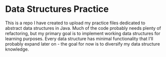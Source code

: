 # Data Structures Practice

This is a repo I have created to upload my practice files dedicated to abstract data structures
in Java. Much of the code probably needs plenty of refactoring, but my primary goal is to implement
working data structures for learning purposes. Every data structure has minimal functionality that
I'll probably expand later on - the goal for now is to diversify my data structure knowledge.
